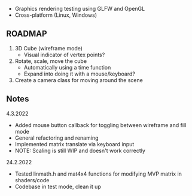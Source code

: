 - Graphics rendering testing using GLFW and OpenGL
- Cross-platform (Linux, Windows)

ROADMAP
-------
1. 3D Cube (wireframe mode)
    - Visual indicator of vertex points?
2. Rotate, scale, move the cube
    - Automatically using a time function
    - Expand into doing it with a mouse/keyboard?
3. Create a camera class for moving around the scene


Notes
-----
4.3.2022

- Added mouse button callback for toggling between wireframe and fill mode
- General refactoring and renaming
- Implemented matrix translate via keyboard input
- NOTE: Scaling is still WIP and doesn't work correctly 


24.2.2022

- Tested linmath.h and mat4x4 functions for modifying MVP matrix in shaders/code
- Codebase in test mode, clean it up
